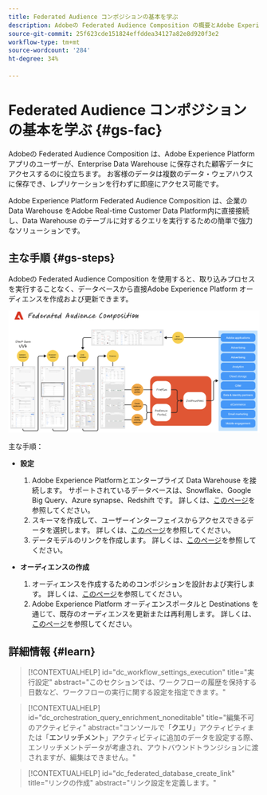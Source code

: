 ```yaml
---
title: Federated Audience コンポジションの基本を学ぶ
description: Adobeの Federated Audience Composition の概要とAdobe Experience Platformでの使用方法を説明します
source-git-commit: 25f623cde151824effddea34127a82e8d920f3e2
workflow-type: tm+mt
source-wordcount: '284'
ht-degree: 34%

---
```



# Federated Audience コンポジションの基本を学ぶ {#gs-fac}

Adobeの Federated Audience Composition は、Adobe Experience Platform アプリのユーザーが、Enterprise Data Warehouse に保存された顧客データにアクセスするのに役立ちます。 お客様のデータは複数のデータ・ウェアハウスに保存でき、レプリケーションを行わずに即座にアクセス可能です。

Adobe Experience Platform Federated Audience Composition は、企業の Data Warehouse をAdobe Real-time Customer Data Platform内に直接接続し、Data Warehouse のテーブルに対するクエリを実行するための簡単で強力なソリューションです。

## 主な手順 {#gs-steps}

Adobeの Federated Audience Composition を使用すると、取り込みプロセスを実行することなく、データベースから直接Adobe Experience Platform オーディエンスを作成および更新できます。

![ 図 ](assets/FAC-diagram.png)

主な手順：

* **設定**

   1. Adobe Experience Platformとエンタープライズ Data Warehouse を接続します。
サポートされているデータベースは、Snowflake、Google Big Query、Azure synapse、Redshift です。
詳しくは、[このページ](../connections/federated-db.md)を参照してください。
   1. スキーマを作成して、ユーザーインターフェイスからアクセスできるデータを選択します。
詳しくは、[このページ](../customer/schemas.md)を参照してください。
   1. データモデルのリンクを作成します。
詳しくは、[このページ](../data-management/gs-models.md)を参照してください。

* **オーディエンスの作成**

   1. オーディエンスを作成するためのコンポジションを設計および実行します。
詳しくは、[このページ](../compositions/gs-compositions.md)を参照してください。
   1. Adobe Experience Platform オーディエンスポータルと Destinations を通じて、既存のオーディエンスを更新または再利用します。
詳しくは、[このページ](../connections/destinations.md)を参照してください。

## 詳細情報 {#learn}

<!-- Workflow + Workflow activities-->



>[!CONTEXTUALHELP]
>id="dc_workflow_settings_execution"
>title="実行設定"
>abstract="このセクションでは、ワークフローの履歴を保持する日数など、ワークフローの実行に関する設定を指定できます。"




>[!CONTEXTUALHELP]
>id="dc_orchestration_query_enrichment_noneditable"
>title="編集不可のアクティビティ"
>abstract="コンソールで「**クエリ**」アクティビティまたは「**エンリッチメント**」アクティビティに追加のデータを設定する際、エンリッチメントデータが考慮され、アウトバウンドトランジションに渡されますが、編集はできません。"

<!-- Create a link -->

>[!CONTEXTUALHELP]
>id="dc_federated_database_create_link"
>title="リンクの作成"
>abstract="リンク設定を定義します。"

